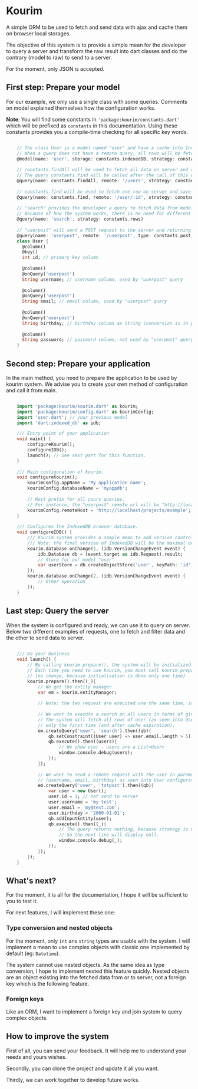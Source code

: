 # Kourim

A simple ORM to be used to fetch and send data with ajax and cache them on browser local storages.

The objective of this system is to provide a simple mean for the developer to query a server and transform the raw result into dart classes and do the contrary (model to raw) to send to a server.

For the moment, only JSON is accepted.

## First step: Prepare your model

For our example, we only use a single class with some queries.
Comments on model explained themselves how the configuration works.

**Note**:
You will find some constants in `'package:kourim/constants.dart'` which will be prefixed as `constants` in this documentation.
Using these constants provides you a compile-time checking for all specific key words.

```dart

    // The class User is a model named "user" and have a cache into IndexedDB browser.
    // When a query does not have a remote query, all rows will be fetched by using the constants.findAll query.
    @model(name: 'user', storage: constants.indexedDB, strategy: constants.table, limit: 3600)
    
    // constants.findAll will be used to fetch all data on server and save them into model cache.
    // The query constants.find will be called after the call of this query.
    @query(name: constants.findAll, remote: '/users', strategy: constants.column, then: constants.find)
    
    // constants.find will be used to fetch one row on server and save it into model cache.
    @query(name: constants.find, remote: '/user/:id', strategy: constants.row)
    
    // "search" provides the developer a query to fetch data from model cache directly.
    // Because of how the system works, there is no need for different queries to fetch data from model cache.
    @query(name: 'search', strategy: constants.rows)
    
    // "userpost" will send a POST request to the server and returning any result.
    @query(name: 'userpost', remote: '/userpost', type: constants.post, strategy: constants.none)
    class User {
      @column()
      @key()
      int id; // primary key column
    
      @column()
      @onQuery('userpost')
      String username; // username column, used by "userpost" query
    
      @column()
      @onQuery('userpost')
      String email; // email column, used by "userpost" query
    
      @column()
      @onQuery('userpost')
      String birthday; // birthday column as String (conversion is in progress), used by "userpost" query
    
      @column()
      String password; // password column, not used by "userpost" query
    }
```

## Second step: Prepare your application

In the main method, you need to prepare the application to be used by kourim system.
We advise you to create your own method of configuration and call it from main.

```dart

    import 'package:kourim/kourim.dart' as kourim;
    import 'package:kourim/config.dart' as kourimConfig;
    import 'user.dart'; // your previous model
    import 'dart:indexed_db' as idb;

    /// Entry point of your application
    void main() {
        configureKourim();
        configureIDB();
        launch(); // See next part for this function.
    }
    
    /// Main configuration of kourim.
    void configureKourim();
        kourimConfig.appName = 'My application name';
        kourimConfig.databaseName = 'myappdb';
        
        // Host prefix for all yours queries.
        // For instance, the "userpost" remote url will be "http://localhost/projects/example/userpost"
        kourimConfig.remoteHost = 'http://localhost/projects/example';
    }
    
    /// Configures the IndexedDB browser database.
    void configureIDB() {
        /// Kourim system provides a sample mean to add version controls.
        /// Note: the final version of IndexedDB will be the maximal one given by calling onChange
        kourim.database.onChange(1, (idb.VersionChangeEvent event) {
            idb.Database db = (event.target as idb.Request).result;
            // Store for our model "user"
            var userStore = db.createObjectStore('user', keyPath: 'id');
        });
        kourim.database.onChange(2, (idb.VersionChangeEvent event) {
            // Other operation
        });
    }
```

## Last step: Query the server

When the system is configured and ready, we can use it to query on server.
Below two different examples of requests, one to fetch and filter data and the other to send data to server.

```dart
    
    /// Do your business
    void launch() {
        // By calling kourim.prepare(), the system will be initialized.
        // Each time you need to use kourim, you must call kourim.prepare or reuse the Future returned by this method
        // (no change, because initialisation is done only one time)
        kourim.prepare().then((_){
            // We get the entity manager
            var em = kourim.entityManager;
            
            // Note: the two request are executed one the same time, so the second one can be completed before the first one.
            
            // We want to execute a search on all users in terms of given constraint.
            // The system will fetch all rows of user (as seen into User configuration)
            // only the first time (and after cache expiration).
            em.createQuery('user', 'search').then((qb){
                qb.setConstraint((User user) => user.email.length > 5);
                qb.execute().then((users){
                    // We show user - users are a List<User>
                    window.console.debug(users);
                });
            });
            
            // We want to send a remote request with the user in parameter, but only configured fields
            // (username, email, birthday) as seen into User configuration.
            em.createQuery('user', 'tstpost').then((qb){
                var user = new User();
                user.id = 1; // not send to server
                user.username = 'my test';
                user.email = 'my@test.com';
                user.birthday = '2000-01-01';
                qb.addInputEntity(user);
                qb.execute().then((_){
                    // The query returns nothing, because strategy is none.
                    // So the next line will display null.
                    window.console.debug(_);
                });
            });
        });
    }
```


## What's next?

For the moment, it is all for the documentation, I hope it will be sufficient to you to test it.

For next features, I will implement these one:

### Type conversion and nested objects

For the moment, only `int` ans `string` types are usable with the system.
I will implement a mean to use complex objects with classic one implemented by default (eg: `Datetime`).

The system cannot use nested objects. As the same idea as type conversion, I hope to implement nested this feature quickly.
Nested objects are an object existing into the fetched data from or to server, not a foreign key which is the following feature.

### Foreign keys

Like an ORM, I want to implement a foreign key and join system to query complex objects.

## How to improve the system

First of all, you can send your feedback. It will help me to understand your needs and yours wishes.

Secondly, you can clone the project and update it all you want.

Thirdly, we can work together to develop future works.